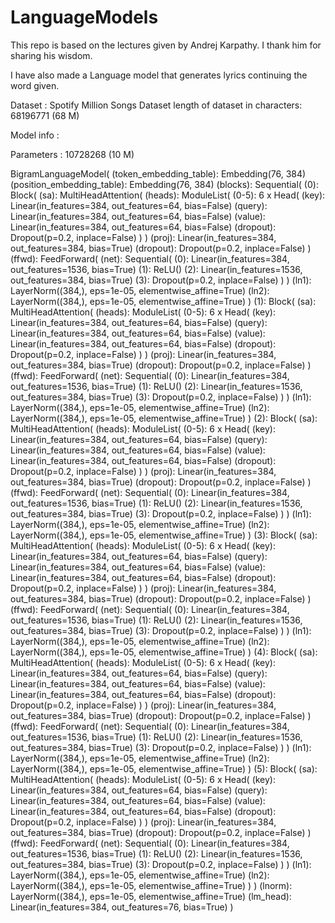 # LanguageModels
This repo is based on the lectures given by Andrej Karpathy. I thank him for sharing his wisdom.

I have also made a Language model that generates lyrics continuing the word given.  

Dataset : Spotify Million Songs Dataset
length of dataset in characters:  68196771 (68 M)

Model info :

Parameters : 10728268 (10 M)

BigramLanguageModel(
  (token_embedding_table): Embedding(76, 384)
  (position_embedding_table): Embedding(76, 384)
  (blocks): Sequential(
    (0): Block(
      (sa): MultiHeadAttention(
        (heads): ModuleList(
          (0-5): 6 x Head(
            (key): Linear(in_features=384, out_features=64, bias=False)
            (query): Linear(in_features=384, out_features=64, bias=False)
            (value): Linear(in_features=384, out_features=64, bias=False)
            (dropout): Dropout(p=0.2, inplace=False)
          )
        )
        (proj): Linear(in_features=384, out_features=384, bias=True)
        (dropout): Dropout(p=0.2, inplace=False)
      )
      (ffwd): FeedForward(
        (net): Sequential(
          (0): Linear(in_features=384, out_features=1536, bias=True)
          (1): ReLU()
          (2): Linear(in_features=1536, out_features=384, bias=True)
          (3): Dropout(p=0.2, inplace=False)
        )
      )
      (ln1): LayerNorm((384,), eps=1e-05, elementwise_affine=True)
      (ln2): LayerNorm((384,), eps=1e-05, elementwise_affine=True)
    )
    (1): Block(
      (sa): MultiHeadAttention(
        (heads): ModuleList(
          (0-5): 6 x Head(
            (key): Linear(in_features=384, out_features=64, bias=False)
            (query): Linear(in_features=384, out_features=64, bias=False)
            (value): Linear(in_features=384, out_features=64, bias=False)
            (dropout): Dropout(p=0.2, inplace=False)
          )
        )
        (proj): Linear(in_features=384, out_features=384, bias=True)
        (dropout): Dropout(p=0.2, inplace=False)
      )
      (ffwd): FeedForward(
        (net): Sequential(
          (0): Linear(in_features=384, out_features=1536, bias=True)
          (1): ReLU()
          (2): Linear(in_features=1536, out_features=384, bias=True)
          (3): Dropout(p=0.2, inplace=False)
        )
      )
      (ln1): LayerNorm((384,), eps=1e-05, elementwise_affine=True)
      (ln2): LayerNorm((384,), eps=1e-05, elementwise_affine=True)
    )
    (2): Block(
      (sa): MultiHeadAttention(
        (heads): ModuleList(
          (0-5): 6 x Head(
            (key): Linear(in_features=384, out_features=64, bias=False)
            (query): Linear(in_features=384, out_features=64, bias=False)
            (value): Linear(in_features=384, out_features=64, bias=False)
            (dropout): Dropout(p=0.2, inplace=False)
          )
        )
        (proj): Linear(in_features=384, out_features=384, bias=True)
        (dropout): Dropout(p=0.2, inplace=False)
      )
      (ffwd): FeedForward(
        (net): Sequential(
          (0): Linear(in_features=384, out_features=1536, bias=True)
          (1): ReLU()
          (2): Linear(in_features=1536, out_features=384, bias=True)
          (3): Dropout(p=0.2, inplace=False)
        )
      )
      (ln1): LayerNorm((384,), eps=1e-05, elementwise_affine=True)
      (ln2): LayerNorm((384,), eps=1e-05, elementwise_affine=True)
    )
    (3): Block(
      (sa): MultiHeadAttention(
        (heads): ModuleList(
          (0-5): 6 x Head(
            (key): Linear(in_features=384, out_features=64, bias=False)
            (query): Linear(in_features=384, out_features=64, bias=False)
            (value): Linear(in_features=384, out_features=64, bias=False)
            (dropout): Dropout(p=0.2, inplace=False)
          )
        )
        (proj): Linear(in_features=384, out_features=384, bias=True)
        (dropout): Dropout(p=0.2, inplace=False)
      )
      (ffwd): FeedForward(
        (net): Sequential(
          (0): Linear(in_features=384, out_features=1536, bias=True)
          (1): ReLU()
          (2): Linear(in_features=1536, out_features=384, bias=True)
          (3): Dropout(p=0.2, inplace=False)
        )
      )
      (ln1): LayerNorm((384,), eps=1e-05, elementwise_affine=True)
      (ln2): LayerNorm((384,), eps=1e-05, elementwise_affine=True)
    )
    (4): Block(
      (sa): MultiHeadAttention(
        (heads): ModuleList(
          (0-5): 6 x Head(
            (key): Linear(in_features=384, out_features=64, bias=False)
            (query): Linear(in_features=384, out_features=64, bias=False)
            (value): Linear(in_features=384, out_features=64, bias=False)
            (dropout): Dropout(p=0.2, inplace=False)
          )
        )
        (proj): Linear(in_features=384, out_features=384, bias=True)
        (dropout): Dropout(p=0.2, inplace=False)
      )
      (ffwd): FeedForward(
        (net): Sequential(
          (0): Linear(in_features=384, out_features=1536, bias=True)
          (1): ReLU()
          (2): Linear(in_features=1536, out_features=384, bias=True)
          (3): Dropout(p=0.2, inplace=False)
        )
      )
      (ln1): LayerNorm((384,), eps=1e-05, elementwise_affine=True)
      (ln2): LayerNorm((384,), eps=1e-05, elementwise_affine=True)
    )
    (5): Block(
      (sa): MultiHeadAttention(
        (heads): ModuleList(
          (0-5): 6 x Head(
            (key): Linear(in_features=384, out_features=64, bias=False)
            (query): Linear(in_features=384, out_features=64, bias=False)
            (value): Linear(in_features=384, out_features=64, bias=False)
            (dropout): Dropout(p=0.2, inplace=False)
          )
        )
        (proj): Linear(in_features=384, out_features=384, bias=True)
        (dropout): Dropout(p=0.2, inplace=False)
      )
      (ffwd): FeedForward(
        (net): Sequential(
          (0): Linear(in_features=384, out_features=1536, bias=True)
          (1): ReLU()
          (2): Linear(in_features=1536, out_features=384, bias=True)
          (3): Dropout(p=0.2, inplace=False)
        )
      )
      (ln1): LayerNorm((384,), eps=1e-05, elementwise_affine=True)
      (ln2): LayerNorm((384,), eps=1e-05, elementwise_affine=True)
    )
  )
  (lnorm): LayerNorm((384,), eps=1e-05, elementwise_affine=True)
  (lm_head): Linear(in_features=384, out_features=76, bias=True)
)
